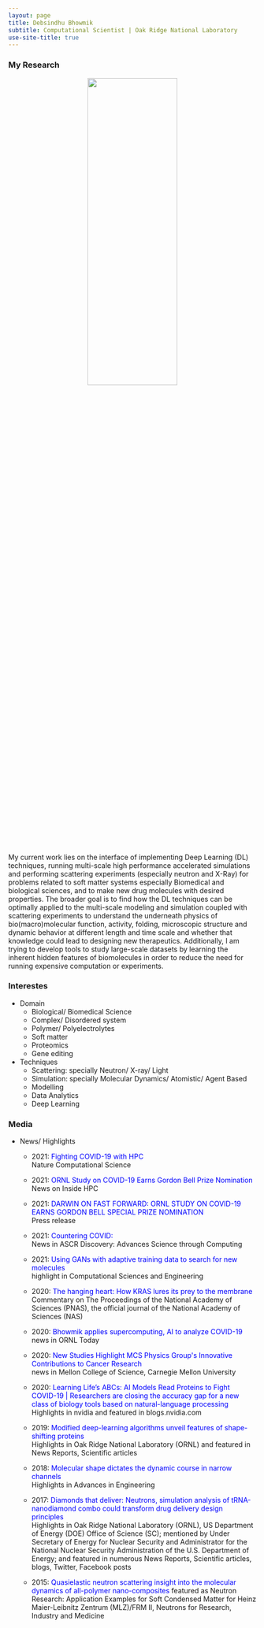 ```yaml
---
layout: page
title: Debsindhu Bhowmik
subtitle: Computational Scientist | Oak Ridge National Laboratory  
use-site-title: true
---
```


### **My Research**  
<p align="center">
  <img width="60%" height="40%" src="/img/research.png">
</p> 

My current work lies on the interface of implementing Deep Learning (DL) techniques, running multi-scale high performance accelerated simulations and performing scattering experiments (especially neutron and X-Ray) for problems related to soft matter systems especially Biomedical and biological sciences, and to make new drug molecules with desired properties. The broader goal is to find how the DL techniques can be optimally applied to the multi-scale modeling and simulation coupled with scattering experiments to understand the underneath physics of bio(macro)molecular function, activity, folding, microscopic structure and dynamic behavior at different length and time scale and whether that knowledge could lead to designing new therapeutics. Additionally, I am trying to develop tools to study large-scale datasets by learning the inherent hidden features of biomolecules in order to reduce the need for running expensive computation or experiments.          

### **Interestes**     

* Domain
    * Biological/ Biomedical Science
    * Complex/ Disordered system
    * Polymer/ Polyelectrolytes
    * Soft matter
    * Proteomics
    * Gene editing
* Techniques
    * Scattering: specially Neutron/ X-ray/ Light
    * Simulation: specially Molecular Dynamics/ Atomistic/ Agent Based
    * Modelling
    * Data Analytics
    * Deep Learning       

### **Media**    

* News/ Highlights  
    * 2021: <span style="color:blue">Fighting COVID-19 with HPC</span>   
      Nature Computational Science     
      
    * 2021: <span style="color:blue">ORNL Study on COVID-19 Earns Gordon Bell Prize Nomination </span>   
      News on Inside HPC    
      
    * 2021: <span style="color:blue">DARWIN ON FAST FORWARD: ORNL STUDY ON COVID-19 EARNS GORDON BELL SPECIAL PRIZE NOMINATION</span>   
      Press release   
      
    * 2021: <span style="color:blue">Countering COVID:</span>   
      News in ASCR Discovery: Advances Science through Computing   
    
    * 2021: <span style="color:blue">Using GANs with adaptive training data to search for new molecules</span>   
      highlight in Computational Sciences and Engineering   
    
    * 2020: <span style="color:blue">The hanging heart: How KRAS lures its prey to the membrane</span>   
      Commentary on The Proceedings of the National Academy of Sciences (PNAS), the official journal of the National Academy of Sciences (NAS)   
      
    * 2020: <span style="color:blue">Bhowmik applies supercomputing, AI to analyze COVID-19</span>   
      news in ORNL Today        

    * 2020: <span style="color:blue">New Studies Highlight MCS Physics Group's Innovative Contributions to Cancer Research</span>   
      news in Mellon College of Science, Carnegie Mellon University    

    * 2020: <span style="color:blue">Learning Life’s ABCs: AI Models Read Proteins to Fight COVID-19 | Researchers are closing the accuracy gap for a new class of biology tools based on natural-language processing</span>   
      Highlights in nvidia and featured in blogs.nvidia.com      

    * 2019: <span style="color:blue">Modified deep-learning algorithms unveil features of shape-shifting proteins</span>   
      Highlights in Oak Ridge National Laboratory (ORNL) and featured in News Reports, Scientific articles    

    * 2018: <span style="color:blue">Molecular shape dictates the dynamic course in narrow channels</span>   
      Highlights in Advances in Engineering 

    * 2017: <span style="color:blue">Diamonds that deliver: Neutrons, simulation analysis of tRNA-nanodiamond combo could transform drug delivery design principles</span>   
      Highlights in Oak Ridge National Laboratory (ORNL), US Department of Energy (DOE) Office of Science (SC); mentioned by Under Secretary of Energy for Nuclear Security and Administrator for the National Nuclear Security Administration of the U.S. Department of Energy; and featured in numerous News Reports, Scientific articles, blogs, Twitter, Facebook posts    
      
    * 2015: <span style="color:blue">Quasielastic neutron scattering insight into the molecular dynamics of all-polymer nano-composites</span> 
      featured as Neutron Research: Application Examples for Soft Condensed Matter for Heinz Maier-Leibnitz Zentrum (MLZ)/FRM II, Neutrons for Research, Industry and Medicine

 


